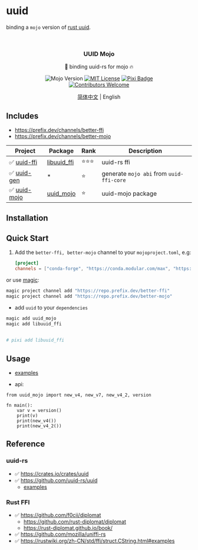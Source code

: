 # uuid

binding a `mojo` version of [rust uuid](https://github.com/uuid-rs/uuid).

<a name="readme-top"></a>

<!-- PROJECT LOGO -->
<br />
<div align="center">

<h3 align="center">UUID Mojo</h3>

  <p align="center">
    🐝 binding uuid-rs for mojo 🔥
    <br/>

![Mojo Version][language-shield]
[![MIT License][license-shield]][license-url]
[![Pixi Badge](https://img.shields.io/endpoint?url=https://raw.githubusercontent.com/prefix-dev/pixi/main/assets/badge/v0.json)](https://pixi.sh)
<br/>
[![Contributors Welcome][contributors-shield]][contributors-url]

[简体中文](README_CN.md) | English

  </p>
</div>

## Includes

- https://prefix.dev/channels/better-ffi
- https://prefix.dev/channels/better-mojo

| Project                             | Package                 | Rank   | Description                              |
|-------------------------------------|-------------------------|--------|------------------------------------------|
| ✅ [uuid-ffi](./packages/uuid-ffi)   | [libuuid_ffi][uuid-ffi] | ⭐️⭐️⭐️ | uuid-rs ffi                              |
| ✅ [uuid-gen](./packages/uuid-gen)   | *                       | ⭐️     | generate `mojo abi` from `uuid-ffi-core` |
| ✅ [uuid-mojo](./packages/uuid-mojo) | [uuid_mojo][uuid-mojo]  | ⭐️     | uuid-mojo package                        |

## Installation

## Quick Start

1. Add the `better-ffi, better-mojo` channel to your `mojoproject.toml`, e.g:
   ```toml
   [project]
   channels = ["conda-forge", "https://conda.modular.com/max", "https://repo.prefix.dev/better-ffi",  "https://repo.prefix.dev/better-mojo", ]
   ```

or use [magic](https://docs.modular.com/magic/):

```ruby
magic project channel add "https://repo.prefix.dev/better-ffi" 
magic project channel add "https://repo.prefix.dev/better-mojo" 
```

- add `uuid` to your `dependencies`

```ruby
magic add uuid_mojo
magic add libuuid_ffi
 
 
# pixi add libuuid_ffi
```

## Usage

- [examples](./packages/uuid-mojo/examples)

- api:

```mojo
from uuid_mojo import new_v4, new_v7, new_v4_2, version

fn main():
    var v = version()
    print(v)
    print(new_v4())
    print(new_v4_2())

```

## Reference

### uuid-rs

- ✅ https://crates.io/crates/uuid
- ✅ https://github.com/uuid-rs/uuid
    - [examples](https://github.com/uuid-rs/uuid/tree/main/examples)

### Rust FFI

- ✅ https://github.com/f0cii/diplomat
    - https://github.com/rust-diplomat/diplomat
    - https://rust-diplomat.github.io/book/
- ✅ https://github.com/mozilla/uniffi-rs
- ✅ https://rustwiki.org/zh-CN/std/ffi/struct.CString.html#examples

[language-shield]: https://img.shields.io/badge/Mojo%F0%9F%94%A5-24.5-orange

[license-shield]: https://img.shields.io/github/license/better-mojo/jojo?logo=github

[license-url]: https://github.com/better-mojo/jojo/blob/main/LICENSE

[contributors-shield]: https://img.shields.io/badge/contributors-welcome!-blue

[contributors-url]: https://github.com/better-mojo/uuid#contributing

[uuid-ffi]: https://prefix.dev/channels/better-ffi/packages/libuuid_ffi

[uuid-mojo]: https://prefix.dev/channels/better-mojo/packages/uuid_mojo




